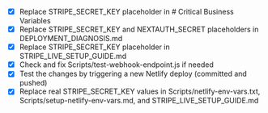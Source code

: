 - [x] Replace STRIPE_SECRET_KEY placeholder in # Critical Business Variables
- [x] Replace STRIPE_SECRET_KEY and NEXTAUTH_SECRET placeholders in DEPLOYMENT_DIAGNOSIS.md
- [x] Replace STRIPE_SECRET_KEY placeholder in STRIPE_LIVE_SETUP_GUIDE.md
- [x] Check and fix Scripts/test-webhook-endpoint.js if needed
- [x] Test the changes by triggering a new Netlify deploy (committed and pushed)
- [x] Replace real STRIPE_SECRET_KEY values in Scripts/netlify-env-vars.txt, Scripts/setup-netlify-env-vars.md, and STRIPE_LIVE_SETUP_GUIDE.md
